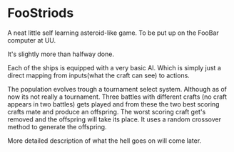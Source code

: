 FooStriods
==========

A neat little self learning asteroid-like game. To be put up on the FooBar computer at UU.

It's slightly more than halfway done.

Each of the ships is equipped with a very basic AI. Which is simply just a direct mapping from inputs(what the craft can see) to actions.

The population evolves trough a tournament select system. Although as of now its not really a tournament.
Three battles with different crafts (no craft appears in two battles) gets played and from these
the two best scoring crafts mate and produce an offspring. The worst scoring craft get's removed and the offspring will take its place.  It uses a random crossover method to generate the offspring.

More detailed description of what the hell goes on will come later.
